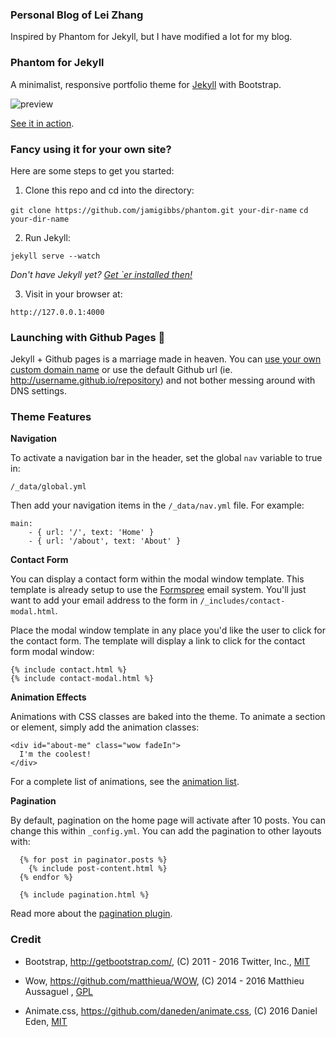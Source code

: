 ### Personal Blog of Lei Zhang

Inspired by Phantom for Jekyll, but I have modified a lot for my blog.

### Phantom for Jekyll

A minimalist, responsive portfolio theme for [Jekyll](http://jekyllrb.com/) with Bootstrap.

![preview](preview.jpg)

[See it in action](http://jamigibbs.github.io/phantom/).

### Fancy using it for your own site?

Here are some steps to get you started:

1. Clone this repo and cd into the directory:

  `git clone https://github.com/jamigibbs/phantom.git your-dir-name`
  `cd your-dir-name`

2. Run Jekyll:

  `jekyll serve --watch`

  _Don't have Jekyll yet? [Get `er installed then!](http://jekyllrb.com/docs/installation/)_

3. Visit in your browser at:

  `http://127.0.0.1:4000`

### Launching with Github Pages :rocket:

Jekyll + Github pages is a marriage made in heaven. You can [use your own custom domain name](https://help.github.com/articles/setting-up-a-custom-domain-with-github-pages/) or use the default Github url (ie. http://username.github.io/repository) and not bother messing around with DNS settings.

### Theme Features

**Navigation**

To activate a navigation bar in the header, set the global `nav` variable to true in:

`/_data/global.yml`

Then add your navigation items in the `/_data/nav.yml` file. For example:

```
main:
    - { url: '/', text: 'Home' }
    - { url: '/about', text: 'About' }
```

**Contact Form**

You can display a contact form within the modal window template. This template is already setup to use the [Formspree](https://formspree.io) email system. You'll just want to add your email address to the form in `/_includes/contact-modal.html`.

Place the modal window template in any place you'd like the user to click for the contact form.
The template will display a link to click for the contact form modal window:

```
{% include contact.html %}
{% include contact-modal.html %}
```

**Animation Effects**

Animations with CSS classes are baked into the theme. To animate a section or element, simply add the animation classes:

```
<div id="about-me" class="wow fadeIn">
  I'm the coolest!
</div>
```

For a complete list of animations, see the [animation list](http://daneden.github.io/animate.css/).

**Pagination**

By default, pagination on the home page will activate after 10 posts. You can change this within `_config.yml`. You can add the pagination to other layouts with:

```
  {% for post in paginator.posts %}
    {% include post-content.html %}
  {% endfor %}

  {% include pagination.html %}
```

Read more about the [pagination plugin](http://jekyllrb.com/docs/pagination/).

### Credit

* Bootstrap, http://getbootstrap.com/, (C) 2011 - 2016 Twitter, Inc., [MIT](https://github.com/twbs/bootstrap/blob/master/LICENSE)

* Wow, https://github.com/matthieua/WOW, (C) 2014 - 2016 Matthieu Aussaguel
, [GPL](https://github.com/matthieua/WOW#open-source-license)

* Animate.css, https://github.com/daneden/animate.css, (C) 2016 Daniel Eden, [MIT](https://github.com/daneden/animate.css/blob/master/LICENSE)
